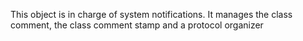 This object is in charge of system notifications.It manages the class comment, the class comment stamp and a protocol organizer